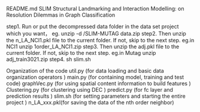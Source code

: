 README.md
SLIM
Structural Landmarking and Interaction Modelling: on Resolution Dilemmas in Graph Classification

step1. Run or put the decompressed data folder in the data set project which you want，
eg.
unzip -d /SLIM-MUTAG data.zip
step2. Then unzip the n_LA_NCI1.pkl file to the current folder. If not, skip to the next step.
eg.in NCI1
unzip 1order_LA_NCI1.zip
step3. Then unzip the adj.pkl file to the current folder. If not, skip to the next step.
eg.in Mutag
unzip adj_train3021.zip
step4.
sh slim.sh


Organization of the code
util.py (for data loading and basic data organization operators )
main.py (for containing model, training and test code)
graphVec.py (for using spatial content information to build features )
Clustering.py (for clustering using DEC )
predict.py (for fc layer and prediction results )
slim.sh (for setting parameters and starting the entire project )
n_LA_xxx.pkl(for saving the data of the nth order neighbor)